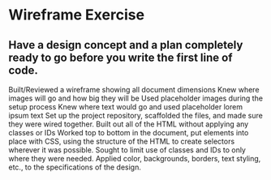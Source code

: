 # Wireframe Exercise

## Have a design concept and a plan completely ready to go before you write the first line of code.

Built/Reviewed a wireframe showing all document dimensions Knew where images will go and how big they will be Used placeholder images during the setup process Knew where text would go and used placeholder lorem ipsum text Set up the project repository, scaffolded the files, and made sure they were wired together. Built out all of the HTML without applying any classes or IDs Worked top to bottom in the document, put elements into place with CSS, using the structure of the HTML to create selectors wherever it was possible. Sought to limit use of classes and IDs to only where they were needed. Applied color, backgrounds, borders, text styling, etc., to the specifications of the design.
